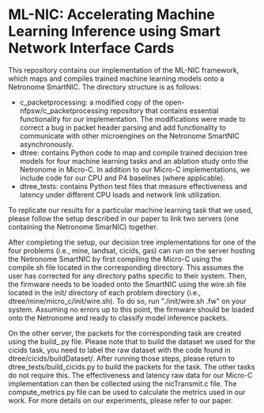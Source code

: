 # ML-NIC: Accelerating Machine Learning Inference using Smart Network Interface Cards
This repository contains our implementation of the ML-NIC framework, which maps and compiles trained machine learning models onto a Netronome SmartNIC.
The directory structure is as follows:
  - c_packetprocessing: a modified copy of the open-nfpsw/c_packetprocessing repository that contains essential functionality for our implementation. The modifications were made to correct a bug in packet header parsing and add functionality to communicate with other microengines on the Netronome SmartNIC asynchronously. 
  - dtree: contains Python code to map and compile trained decision tree models for four machine learning tasks and an ablation study onto the Netronome in Micro-C. In addition to our Micro-C implementations, we include code for our CPU and P4 baselines (where applicable). 
  - dtree_tests: contains Python test files that measure effectiveness and latency under different CPU loads and network link utilization. 

To replicate our results for a particular machine learning task that we used, please follow the setup described in our paper to link two servers (one containing the Netronome SmarNIC) together.

After completing the setup, our decision tree implementations for one of the four problems (i.e., mine, landsat, cicids, gas) can run on the server hosting the Netronome SmartNIC by first compiling the Micro-C using the compile.sh file located in the corresponding directory. This assumes the user has corrected for any directory paths specific to their system. Then, the firmware needs to be loaded onto the SmartNIC using the wire.sh file located in the init/ directory of each problem directory (i.e., dtree/mine/micro_c/init/wire.sh). To do so, run "./init/wire.sh <filename>.fw" on your system. Assuming no errors up to this point, the firmware should be loaded onto the Netronome and ready to classify model inference packets. 

On the other server, the packets for the corresponding task are created using the build_<task>.py file. Please note that to build the dataset we used for the cicids task, you need to label the raw dataset with the code found in dtree/cicids/buildDataset/. After running those steps, please return to dtree_tests/build_cicids.py to build the packets for the task. The other tasks do not require this. The effectiveness and latency raw data for our Micro-C implementation can then be collected using the nicTransmit.c file. The compute_metrics.py file can be used to calculate the metrics used in our work. For more details on our experiments, please refer to our paper. 


